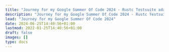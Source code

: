 ```yaml
---
title: "Journey for my Google Summer Of Code 2024 - Rustc Testsuite adaptor for GCCRS"
description: "Journey for my Google Summer Of Code 2024 - Rustc Testsuite adaptor for GCCRS"
lead: "Journey for my Google Summer Of Code 2024"
date: 2024-06-25T14:40:56+01:00
lastmod: 2022-01-25T14:40:56+01:00
draft: false
images: []
type: docs
---
```

